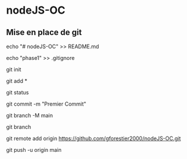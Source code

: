 # nodeJS-OC

 

## Mise en place de git

echo "# nodeJS-OC" >> README.md

echo "phase1" >> .gitignore

git init

git add *

git status

git commit -m "Premier Commit" 

git branch -M main 

git branch

git remote add origin https://github.com/gforestier2000/nodeJS-OC.git

git push -u origin main